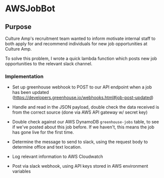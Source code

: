 # AWSJobBot

## Purpose

Culture Amp's recruitment team wanted to inform motivate internal staff to both apply for and recommend individuals for new job opportunities at Culture Amp.

To solve this problem, I wrote a quick lambda function which posts new job opportunities to the relevant slack channel.

### Implementation

- Set up greenhouse webhook to POST to our API endpoint when a job has been updated (https://developers.greenhouse.io/webhooks.html#job-post-updated)

- Handle and read in the JSON payload, double check the data received is from the correct source (done via AWS API gateway w/ secret key)

- Double check against our AWS DynamoDB `greenhouse-jobs` table, to see if we've posted about this job before. If we haven't, this means the job has gone live for the first time.

- Determine the message to send to slack, using the request body to determine office and text location.

- Log relevant information to AWS Cloudwatch

- Post via slack webhook, using API keys stored in AWS environment variables
